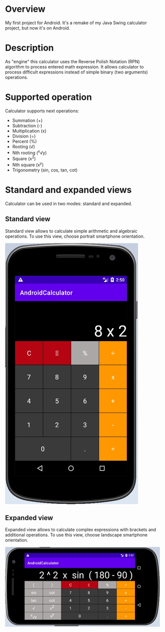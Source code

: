 # Overview
My first project for Android. It's a remake of my Java Swing calculator project, but now it's on Android.

# Description
As "engine" this calculator uses the Reverse Polish Notation (RPN) algorithm to process entered math expression. It allows calculator to process difficult expressions instead of simple binary (two arguments) operations.

# Supported operation
Calculator supports next operations:

- Summation (+)
- Subtraction (-)
- Multiplication (x)
- Division (÷)
- Percent (%)
- Rooting (√)
- Nth rooting (<sup>x</sup>√y)
- Square (x<sup>2</sup>)
- Nth square (x<sup>y</sup>)
- Trigonometry (sin, cos, tan, cot)

# Standard and expanded views

Calculator can be used in two modes: standard and expanded.

## Standard view 

Standard view allows to calculate simple arithmetic and algebraic operations. To use this view, choose portrait smartphone orientation.

![PORTRAIT](./docs/images/portrait.jpg "PORTRAIT")

## Expanded view

Expanded view allows to calculate complex expressions with brackets and additional operations. To use this view, choose landscape smartphone orientation.

![LANDSCAPE](./docs/images/landscape.jpg "LANDSCAPE")